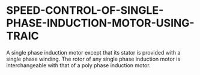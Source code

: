 # SPEED-CONTROL-OF-SINGLE-PHASE-INDUCTION-MOTOR-USING-TRAIC
A single phase induction motor except that its stator is provided with a single phase winding. The rotor of any single phase induction motor is interchangeable with that of a poly phase induction motor. 

